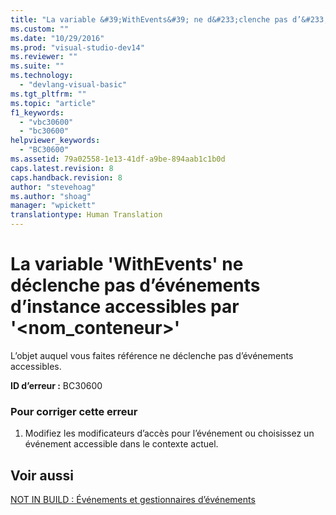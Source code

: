 ```yaml
---
title: "La variable &#39;WithEvents&#39; ne d&#233;clenche pas d’&#233;v&#233;nements d’instance accessibles par &#39;&lt;nom_conteneur&gt;&#39; | Microsoft Docs"
ms.custom: ""
ms.date: "10/29/2016"
ms.prod: "visual-studio-dev14"
ms.reviewer: ""
ms.suite: ""
ms.technology: 
  - "devlang-visual-basic"
ms.tgt_pltfrm: ""
ms.topic: "article"
f1_keywords: 
  - "vbc30600"
  - "bc30600"
helpviewer_keywords: 
  - "BC30600"
ms.assetid: 79a02558-1e13-41df-a9be-894aab1c1b0d
caps.latest.revision: 8
caps.handback.revision: 8
author: "stevehoag"
ms.author: "shoag"
manager: "wpickett"
translationtype: Human Translation
---
```

# La variable &#39;WithEvents&#39; ne d&#233;clenche pas d’&#233;v&#233;nements d’instance accessibles par &#39;&lt;nom_conteneur&gt;&#39;
L’objet auquel vous faites référence ne déclenche pas d’événements accessibles.  
  
 **ID d’erreur :** BC30600  
  
### Pour corriger cette erreur  
  
1.  Modifiez les modificateurs d’accès pour l’événement ou choisissez un événement accessible dans le contexte actuel.  
  
## Voir aussi  
 [NOT IN BUILD : Événements et gestionnaires d’événements](http://msdn.microsoft.com/fr-fr/95074a0d-1cbc-4221-a95a-964185c7f962)